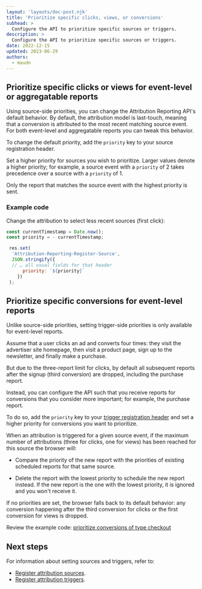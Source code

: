```yaml
---
layout: 'layouts/doc-post.njk'
title: 'Prioritize specific clicks, views, or conversions'
subhead: >
  Configure the API to prioritize specific sources or triggers.
description: >
  Configure the API to prioritize specific sources or triggers.
date: 2022-12-15
updated: 2023-06-29
authors:
  - maudn
---
```


## Prioritize specific clicks or views for event-level or aggregatable reports

Using source-side priorities, you can change the Attribution Reporting API's default behavior. By default, the attribution model  is last-touch, meaning that a conversion is attributed to the most recent matching source event. For both event-level and aggregatable reports you can tweak this behavior.

To change the default priority, add the `priority` key to your source registration header.

Set a higher priority for sources you wish to prioritize. Larger values denote a higher priority; for example, a source event with a `priority` of 2 takes precedence over a source with a `priority` of 1.

Only the report that matches the source event with the highest priority is sent.

### Example code

Change the attribution to select less recent sources (first click):

```javascript
const currentTimestamp = Date.now();
const priority = - currentTimestamp;

 res.set(
  'Attribution-Reporting-Register-Source',    
  JSON.stringify({
  // … all usual fields for that header
      priority: `${priority}`
    })
 );
```

## Prioritize specific conversions for event-level reports

Unlike source-side priorities, setting trigger-side priorities is only available for event-level reports.

Assume that a user clicks an ad and converts four times: they visit the advertiser site homepage, then visit a product page, sign up to the newsletter, and finally make a purchase.

But due to the three-report limit for clicks, by default all subsequent reports after the signup (third conversion) are dropped, including the purchase report. 

Instead, you can configure the API such that you receive reports for conversions that you consider more important; for example, the purchase report.

To do so, add the `priority` key to your [trigger registration header](/docs/privacy-sandbox/attribution-reporting/register-attribution-trigger/) and set a higher priority for conversions you want to prioritize. 

When an attribution is triggered for a given source event, if the maximum number of attributions (three for clicks, one for views) has been reached for this source the browser will:

* Compare the priority of the new report with the priorities of existing scheduled reports for that same source.

* Delete the report with the lowest priority to schedule the new report instead. If the new report is the one with the lowest priority, it is ignored and you won't receive it.

If no priorities are set, the browser falls back to its default behavior: any conversion happening after the third conversion for clicks or the first conversion for views is dropped.

Review the example code: [prioritize conversions of type checkout](https://github.com/GoogleChromeLabs/trust-safety-demo/blob/8f3d874b79ab0c8a15822fbcd09e94042aee7dcd/conversion-measurement/functions/apps/adtech.js#L215)


## Next steps

For information about setting sources and triggers, refer to:

- [Register attribution sources](/docs/privacy-sandbox/attribution-reporting/register-attribution-source/).
- [Register attribution triggers](/docs/privacy-sandbox/attribution-reporting/register-attribution-triggers/).
